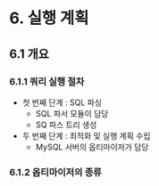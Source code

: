 


# 6. 실행 계획
## 6.1 개요
### 6.1.1 쿼리 실행 절차
* 첫 번째 단계 : SQL 파싱
	* SQL 파서 모듈이 담당
	* SQ 파스 트리 생성
* 두 번째 단계 : 최적화 및 실행 계획 수립
	* MySQL 서버의 옵티마이저가 담당
### 6.1.2 옵티마이저의 종류
<!--stackedit_data:
eyJoaXN0b3J5IjpbLTEzNjkzODQyMTIsMTk0ODU3NTA1NCwtMT
gzOTM3NjQyMF19
-->